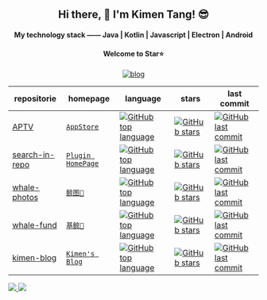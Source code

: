 
<h2 align="center">Hi there, 👋 I'm Kimen Tang! 😎</h2>

<h4 align="center">My technology stack —— Java | Kotlin | Javascript | Electron | Android</h4>
<h4 align="center">Welcome to Star⭐️</h4>

<p align="center">
  <a href="https://blog.kimen.com.cn/">
    <img alt="blog" src="https://img.shields.io/badge/Kimen's blog-0088f5?style=for-the-badge&labelColor=f0f0f0&logo=bloglovin&logoColor=0088f5" />
  </a>
</p>

| repositorie | homepage | language | stars | last commit |
| --- | --- | --- | --- | --- |
| [APTV](https://github.com/Kimentanm/aptv) | [`AppStore`](https://apps.apple.com/cn/app/aptv/id1630403500) | [![GitHub top language](https://img.shields.io/github/languages/top/Kimentanm/aptv?style=flat-square)](https://github.com/Kimentanm/search-in-repo) | [![GitHub stars](https://img.shields.io/github/stars/Kimentanm/aptv?style=flat-square)](https://github.com/Kimentanm/search-in-repo/stargazers) | [![GitHub last commit](https://img.shields.io/github/last-commit/Kimentanm/aptv?style=flat-square)](https://github.com/Kimentanm/aptv/commits/master) |
| [search-in-repo](https://github.com/Kimentanm/search-in-mvn-repo) | [`Plugin HomePage`](https://plugins.jetbrains.com/plugin/16427-search-in-repository?preview=true) | [![GitHub top language](https://img.shields.io/github/languages/top/Kimentanm/search-in-repo?style=flat-square)](https://github.com/Kimentanm/search-in-repo) | [![GitHub stars](https://img.shields.io/github/stars/Kimentanm/search-in-mvn-repo?style=flat-square)](https://github.com/Kimentanm/search-in-repo/stargazers) | [![GitHub last commit](https://img.shields.io/github/last-commit/Kimentanm/search-in-repo?style=flat-square)](https://github.com/Kimentanm/search-in-repo/commits/master) |
| [whale-photos](https://github.com/Kimentanm/whale-photos) | [`鲸图🐳`](http://photos.kimen.com.cn/) | [![GitHub top language](https://img.shields.io/github/languages/top/Kimentanm/whale-photos?style=flat-square)](https://github.com/Kimentanm/whale-photos) | [![GitHub stars](https://img.shields.io/github/stars/Kimentanm/whale-photos?style=flat-square)](https://github.com/Kimentanm/whale-photos/stargazers) | [![GitHub last commit](https://img.shields.io/github/last-commit/Kimentanm/whale-photos?style=flat-square)](https://github.com/Kimentanm/whale-photos/commits/master) |
| [whale-fund](https://github.com/Kimentanm/whale-fund) | [`基鲸🐳`](https://cdn.jsdelivr.net/gh/kimentanm/image-store/img/20210310004948.png) | [![GitHub top language](https://img.shields.io/github/languages/top/Kimentanm/whale-fund?style=flat-square)](https://github.com/Kimentanm/whale-fund) | [![GitHub stars](https://img.shields.io/github/stars/Kimentanm/whale-fund?style=flat-square)](https://github.com/Kimentanm/whale-fund/stargazers) | [![GitHub last commit](https://img.shields.io/github/last-commit/Kimentanm/whale-fund?style=flat-square)](https://github.com/Kimentanm/whale-fund/commits/master) |
| [kimen-blog](https://github.com/Kimentanm/kimen-blog) | [`Kimen's Blog`](https://blog.kimen.com.cn/) | [![GitHub top language](https://img.shields.io/github/languages/top/Kimentanm/kimen-blog?style=flat-square)](https://github.com/Kimentanm/kimen-blog) | [![GitHub stars](https://img.shields.io/github/stars/Kimentanm/kimen-blog?style=flat-square)](https://github.com/Kimentanm/kimen-blog/stargazers) | [![GitHub last commit](https://img.shields.io/github/last-commit/Kimentanm/kimen-blog?style=flat-square)](https://github.com/Kimentanm/kimen-blog/commits/master) |


<div>
  <a href="/" align="left">
    <img src="https://github-readme-stats.vercel.app/api/top-langs/?username=kimentanm&text_color=586069&layout=compact&hide_border=true&bg_color=fff&title_color=0366d6&count_private=true&include_all_commits=true" />
  </a>
  <a href="/" align="right">
    <img src="https://github-readme-stats.vercel.app/api?username=kimentanm&count_private=true&show_icons=true&icon_color=222&title_color=0366d6&text_color=586069&bg_color=fff&hide=issues&hide_border=true&include_all_commits=true" />
  </a>
</div>